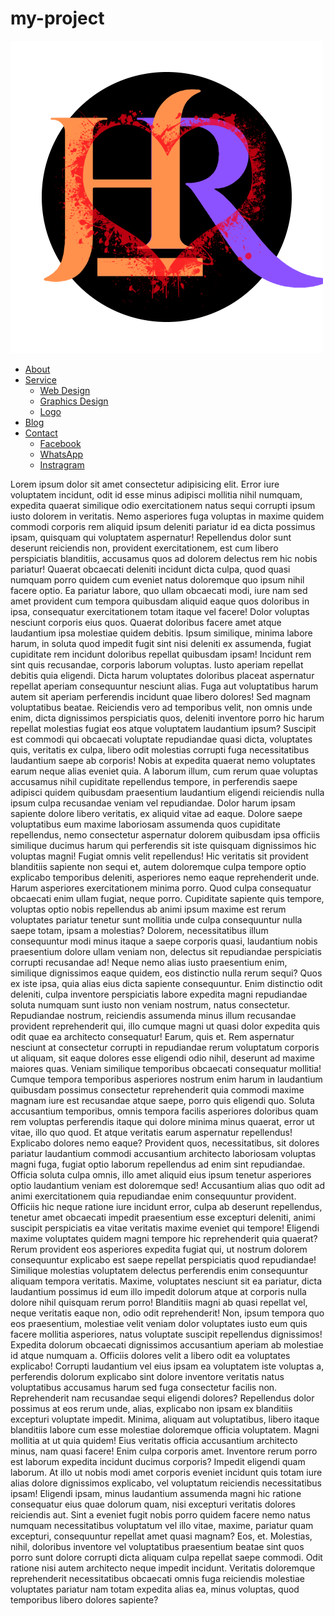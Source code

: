 # my-project
<!DOCTYPE html>
<html lang="en">
<head>
    <meta charset="UTF-8">
    <meta http-equiv="X-UA-Compatible" content="IE=edge">
    <meta name="viewport" content="width=device-width, initial-scale=1.0">
    <title>Md Ashraful</title>
    <link rel="stylesheet" href="my-new-project.css">
</head>
<body>
    <nav>
        <img src="H2.png" alt="">
        <ul class="main">
            <li class="main-menu"><a href="#">About</a></li>
            <li class="main-menu"><a href="#">Service</a>
            <ul class="sub">
                <li class="sub-menu"><a href="#">Web Design</a></li>
                <li class="sub-menu"><a href="#">Graphics Design</a></li>
                <li class="sub-menu"><a href="#">Logo</a></li>
            </ul>
            </li>
            <li class="main-menu"><a href="#">Blog</a></li>
            <li class="main-menu"><a href="#">Contact</a>
                <ul class="sub">
                    <li class="sub-menu"><a href="#">Facebook </a></li>
                    <li class="sub-menu"><a href="#">WhatsApp </a></li>
                    <li class="sub-menu"><a href="#">Instragram </a></li>
                </ul></li>
        </ul>
    </nav>
    <p>Lorem ipsum dolor sit amet consectetur adipisicing elit. Error iure voluptatem incidunt, odit id esse minus adipisci mollitia nihil numquam, expedita quaerat similique odio exercitationem natus sequi corrupti ipsum iusto dolorem in veritatis. Nemo asperiores fuga voluptas in maxime quidem commodi corporis rem aliquid ipsum deleniti pariatur id ea dicta possimus ipsam, quisquam qui voluptatem aspernatur! Repellendus dolor sunt deserunt reiciendis non, provident exercitationem, est cum libero perspiciatis blanditiis, accusamus quos ad dolorem delectus rem hic nobis pariatur! Quaerat obcaecati deleniti incidunt dicta culpa, quod quasi numquam porro quidem cum eveniet natus doloremque quo ipsum nihil facere optio. Ea pariatur labore, quo ullam obcaecati modi, iure nam sed amet provident cum tempora quibusdam aliquid eaque quos doloribus in ipsa, consequatur exercitationem totam itaque vel facere! Dolor voluptas nesciunt corporis eius quos. Quaerat doloribus facere amet atque laudantium ipsa molestiae quidem debitis. Ipsum similique, minima labore harum, in soluta quod impedit fugit sint nisi deleniti ex assumenda, fugiat cupiditate rem incidunt doloribus repellat quibusdam ipsam! Incidunt rem sint quis recusandae, corporis laborum voluptas. Iusto aperiam repellat debitis quia eligendi. Dicta harum voluptates doloribus placeat aspernatur repellat aperiam consequuntur nesciunt alias. Fuga aut voluptatibus harum autem sit aperiam perferendis incidunt quae libero dolores! Sed magnam voluptatibus beatae. Reiciendis vero ad temporibus velit, non omnis unde enim, dicta dignissimos perspiciatis quos, deleniti inventore porro hic harum repellat molestias fugiat eos atque voluptatem laudantium ipsum? Suscipit est commodi qui obcaecati voluptate repudiandae quasi dicta, voluptates quis, veritatis ex culpa, libero odit molestias corrupti fuga necessitatibus laudantium saepe ab corporis! Nobis at expedita quaerat nemo voluptates earum neque alias eveniet quia. A laborum illum, cum rerum quae voluptas accusamus nihil cupiditate repellendus tempore, in perferendis saepe adipisci quidem quibusdam praesentium laudantium eligendi reiciendis nulla ipsum culpa recusandae veniam vel repudiandae. Dolor harum ipsam sapiente dolore libero veritatis, ex aliquid vitae ad eaque. Dolore saepe voluptatibus eum maxime laboriosam assumenda quos cupiditate repellendus, nemo consectetur aspernatur dolorem quibusdam ipsa officiis similique ducimus harum qui perferendis sit iste quisquam dignissimos hic voluptas magni! Fugiat omnis velit repellendus! Hic veritatis sit provident blanditiis sapiente non sequi et, autem doloremque culpa tempore optio explicabo temporibus deleniti, asperiores nemo eaque reprehenderit unde. Harum asperiores exercitationem minima porro. Quod culpa consequatur obcaecati enim ullam fugiat, neque porro. Cupiditate sapiente quis tempore, voluptas optio nobis repellendus ab animi ipsum maxime est rerum voluptates pariatur tenetur sunt mollitia unde culpa consequuntur nulla saepe totam, ipsam a molestias? Dolorem, necessitatibus illum consequuntur modi minus itaque a saepe corporis quasi, laudantium nobis praesentium dolore ullam veniam non, delectus sit repudiandae perspiciatis corrupti recusandae ad! Neque nemo alias iusto praesentium enim, similique dignissimos eaque quidem, eos distinctio nulla rerum sequi? Quos ex iste ipsa, quia alias eius dicta sapiente consequuntur. Enim distinctio odit deleniti, culpa inventore perspiciatis labore expedita magni repudiandae soluta numquam sunt iusto non veniam nostrum, natus consectetur. Repudiandae nostrum, reiciendis assumenda minus illum recusandae provident reprehenderit qui, illo cumque magni ut quasi dolor expedita quis odit quae ea architecto consequatur! Earum, quis et. Rem aspernatur nesciunt at consectetur corrupti in repudiandae rerum voluptatum corporis ut aliquam, sit eaque dolores esse eligendi odio nihil, deserunt ad maxime maiores quas. Veniam similique temporibus obcaecati consequatur mollitia! Cumque tempora temporibus asperiores nostrum enim harum in laudantium quibusdam possimus consectetur reprehenderit quia commodi maxime magnam iure est recusandae atque saepe, porro quis eligendi quo. Soluta accusantium temporibus, omnis tempora facilis asperiores doloribus quam rem voluptas perferendis itaque qui dolore minima minus quaerat, error ut vitae, illo quo quod. Et atque veritatis earum aspernatur repellendus! Explicabo dolores nemo eaque? Provident quos, necessitatibus, sit dolores pariatur laudantium commodi accusantium architecto laboriosam voluptas magni fuga, fugiat optio laborum repellendus ad enim sint repudiandae. Officia soluta culpa omnis, illo amet aliquid eius ipsum tenetur asperiores optio laudantium veniam est doloremque sed! Accusantium alias quo odit ad animi exercitationem quia repudiandae enim consequuntur provident. Officiis hic neque ratione iure incidunt error, culpa ab deserunt repellendus, tenetur amet obcaecati impedit praesentium esse excepturi deleniti, animi suscipit perspiciatis ea vitae veritatis maxime eveniet qui tempore! Eligendi maxime voluptates quidem magni tempore hic reprehenderit quia quaerat? Rerum provident eos asperiores expedita fugiat qui, ut nostrum dolorem consequuntur explicabo est saepe repellat perspiciatis quod repudiandae! Similique molestias voluptatem delectus perferendis enim consequuntur aliquam tempora veritatis. Maxime, voluptates nesciunt sit ea pariatur, dicta laudantium possimus id eum illo impedit dolorum atque at corporis nulla dolore nihil quisquam rerum porro! Blanditiis magni ab quasi repellat vel, neque veritatis eaque non, odio odit reprehenderit! Non, ipsum tempora quo eos praesentium, molestiae velit veniam dolor voluptates iusto eum quis facere mollitia asperiores, natus voluptate suscipit repellendus dignissimos! Expedita dolorum obcaecati dignissimos accusantium aperiam ab molestiae id atque numquam a. Officiis dolores velit a libero odit ea voluptates explicabo! Corrupti laudantium vel eius ipsam ea voluptatem iste voluptas a, perferendis dolorum explicabo sint dolore inventore veritatis natus voluptatibus accusamus harum sed fuga consectetur facilis non. Reprehenderit nam recusandae sequi eligendi dolores? Repellendus dolor possimus at eos rerum unde, alias, explicabo non ipsam ex blanditiis excepturi voluptate impedit. Minima, aliquam aut voluptatibus, libero itaque blanditiis labore cum esse molestiae doloremque officia voluptatem. Magni mollitia at ut quia quidem! Eius veritatis officia accusantium architecto minus, nam quasi facere! Enim culpa corporis amet. Inventore rerum porro est laborum expedita incidunt ducimus corporis? Impedit eligendi quam laborum. At illo ut nobis modi amet corporis eveniet incidunt quis totam iure alias dolore dignissimos explicabo, vel voluptatum reiciendis necessitatibus ipsam! Eligendi ipsam, minus laudantium assumenda magni hic ratione consequatur eius quae dolorum quam, nisi excepturi veritatis dolores reiciendis aut. Sint a eveniet fugit nobis porro quidem facere nemo natus numquam necessitatibus voluptatum vel illo vitae, maxime, pariatur quam excepturi, consequuntur repellat amet quasi magnam? Eos, et. Molestias, nihil, doloribus inventore vel voluptatibus praesentium beatae sint quos porro sunt dolore corrupti dicta aliquam culpa repellat saepe commodi. Odit ratione nisi autem architecto neque impedit incidunt. Veritatis doloremque reprehenderit necessitatibus obcaecati omnis fuga reiciendis molestiae voluptates pariatur nam totam expedita alias ea, minus voluptas, quod temporibus libero dolores sapiente?</p>
</body>
</html>
